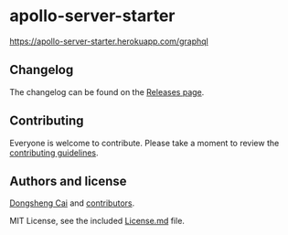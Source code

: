 # apollo-server-starter

https://apollo-server-starter.herokuapp.com/graphql

## Changelog

The changelog can be found on the [Releases page](https://github.com/dcai/apollo-server-starter/releases).

## Contributing

Everyone is welcome to contribute. Please take a moment to review the [contributing guidelines](Contributing.md).

## Authors and license

[Dongsheng Cai](http://dongsheng.org/) and [contributors](https://github.com/dcai/apollo-server-starter/graphs/contributors).

MIT License, see the included [License.md](License.md) file.
